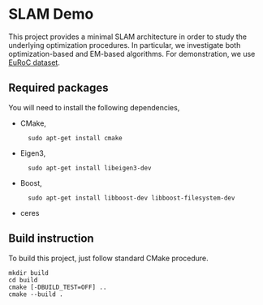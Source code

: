 # SLAM Demo

This project provides a minimal SLAM architecture in order to study the underlying optimization procedures. In particular, we investigate both optimization-based and EM-based algorithms. For demonstration, we use [EuRoC dataset](https://projects.asl.ethz.ch/datasets/doku.php?id=kmavvisualinertialdatasets#the_euroc_mav_dataset).

## Required packages

You will need to install the following dependencies,

* CMake,

        sudo apt-get install cmake

* Eigen3,

        sudo apt-get install libeigen3-dev

* Boost,

        sudo apt-get install libboost-dev libboost-filesystem-dev

* ceres

## Build instruction

To build this project, just follow standard CMake procedure.
```
mkdir build
cd build
cmake [-DBUILD_TEST=OFF] ..
cmake --build .
```
